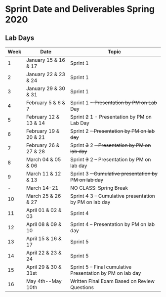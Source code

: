 # Sprint Date and Deliverables Spring 2020

## Lab Days

| Week | Date | Topic |
--- | --- | ---
1 | January 15 & 16 & 17 | Sprint 1
2 | January 22 & 23 & 24 | Sprint 1
3 | January 29 & 30 & 31 | Sprint 1
4 | February 5 & 6 & 7 | Sprint 1 ~~- Presentation by PM on Lab Day~~
5 | February 12 & 13 & 14 | Sprint ~~2~~ 1 - Presentation by PM on Lab Day
6 | February 19 & 20 & 21 | Sprint 2 ~~– Presentation by PM on lab day~~
7 | February 26 & 27 & 28 | Sprint ~~3~~ 2 ~~– Presentation by PM on lab day~~
8 | March 04 & 05 & 06 | Sprint ~~3~~ 2 – Presentation by PM on lab day
9 | March 11 & 12 & 13 | Sprint 3 ~~– Cumulative presentation by PM on lab day~~
\- | March 14-21 | NO CLASS:  Spring Break  
10 | March 25 & 26 & 27 | Sprint ~~4~~ 3 – Cumulative presentation by PM on lab day
11 | April 01 & 02 & 03 | Sprint 4
12 | April 08 & 09 & 10 | Sprint 4 – Presentation by PM on lab day
13 | April 15 & 16 & 17 | Sprint 5
14 | April 22 & 23 & 24 | Sprint 5
15 | April 29 & 30 & 31st | Sprint 5 – Final cumulative Presentation by PM on lab day
16 | May 4th--May 10th | Written Final Exam Based on Review Questions
